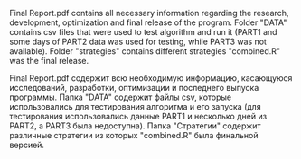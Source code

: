 Final Report.pdf contains all necessary information regarding the research, development, optimization and final release of the program. Folder "DATA" contains csv files that were used to test algorithm and run it (PART1 and some days of PART2 data was used for testing, while PART3 was not available). Folder "strategies" contains different strategies "combined.R" was the final release.

Final Report.pdf содержит всю необходимую информацию, касающуюся исследований, разработки, оптимизации и последнего выпуска программы. Папка "DATA" содержит файлы csv, которые использовались для тестирования алгоритма и его запуска (для тестирования использовались данные PART1 и несколько дней из PART2, а PART3 была недоступна). Папка "Стратегии" содержит различные стратегии из которых "combined.R" была финальной версией.

